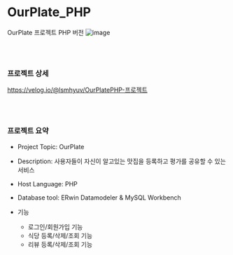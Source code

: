 # OurPlate_PHP
OurPlate 프로젝트 PHP 버전
![image](https://user-images.githubusercontent.com/88018467/210148729-340a330f-15f8-4db2-844b-6a4eae7afba5.png)


<br></br>

### 프로젝트 상세

https://velog.io/@lsmhyuv/OurPlatePHP-프로젝트

<br></br>

### 프로젝트 요약

-	Project Topic: OurPlate

-	Description: 사용자들이 자신이 알고있는 맛집을 등록하고 평가를 공유할 수 있는 서비스
    
-	Host Language: PHP

-	Database tool: ERwin Datamodeler & MySQL Workbench

- 기능
  - 로그인/회원가입 기능
  - 식당 등록/삭제/조회 기능
  - 리뷰 등록/삭제/조회 기능
